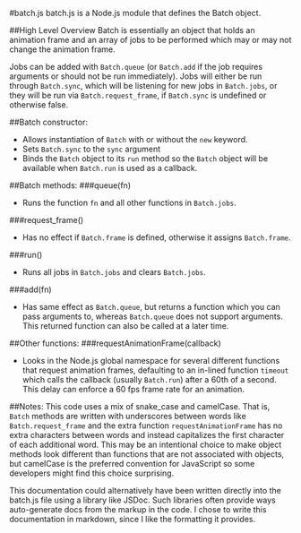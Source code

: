 #batch.js
batch.js is a Node.js module that defines the Batch object.

##High Level Overview 
Batch is essentially an object that holds an animation frame and an array of jobs to be performed which may or may not change the animation frame.

Jobs can be added with `Batch.queue` (or `Batch.add` if the job requires arguments or should not be run immediately). Jobs will either be run through `Batch.sync`, which will be listening for new jobs in `Batch.jobs`, or they will be run via `Batch.request_frame`, if `Batch.sync` is undefined or otherwise false.

##Batch constructor:
* Allows instantiation of `Batch` with or without the `new` keyword.
* Sets `Batch.sync` to the `sync` argument
* Binds the `Batch` object to its `run` method so the `Batch` object will be available when `Batch.run` is used as a callback.

##Batch methods:
###queue(fn)
* Runs the function `fn` and all other functions in `Batch.jobs`.

###request_frame()
* Has no effect if `Batch.frame` is defined, otherwise it assigns `Batch.frame`.

###run()
* Runs all jobs in `Batch.jobs` and clears `Batch.jobs`.

###add(fn)
* Has same effect as `Batch.queue`, but returns a function which you can pass arguments to, whereas `Batch.queue` does not support arguments. This returned function can also be called at a later time.

##Other functions:
###requestAnimationFrame(callback)
* Looks in the Node.js global namespace for several different functions that request animation frames, defaulting to an in-lined function `timeout` which calls the callback (usually `Batch.run`) after a 60th of a second. This delay can enforce a 60 fps frame rate for an animation.

##Notes:
This code uses a mix of snake_case and camelCase. That is, `Batch` methods are written with underscores between words like `Batch.request_frame` and the extra function `requestAnimationFrame` has no extra characters between words and instead capitalizes the first character of each additional word. This may be an intentional choice to make object methods look different than functions that are not associated with objects, but camelCase is the preferred convention for JavaScript so some developers might find this choice surprising.

This documentation could alternatively have been written directly into the batch.js file using a library like JSDoc. Such libraries often provide ways auto-generate docs from the markup in the code. I chose to write this documentation in markdown, since I like the formatting it provides.
